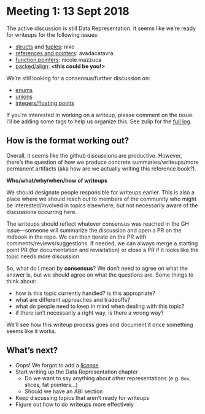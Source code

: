 # Meeting 1: 13 Sept 2018

The active discussion is still Data Representation. It seems like we’re ready for writeups for the following issues:

- [structs](https://github.com/rust-rfcs/unsafe-code-guidelines/issues/11) and [tuples](https://github.com/rust-rfcs/unsafe-code-guidelines/issues/12): niko
- [references and pointers](http://16https://github.com/rust-rfcs/unsafe-code-guidelines/issues/16): avadacatavra
- [function pointers](https://github.com/rust-rfcs/unsafe-code-guidelines/issues/14): nicole mazzuca
- [packed/align](https://github.com/rust-rfcs/unsafe-code-guidelines/issues/17): **<this could be you!>**

We’re still looking for a consensus/further discussion on:

- [enums](https://github.com/rust-rfcs/unsafe-code-guidelines/issues/10)
- [unions](https://github.com/rust-rfcs/unsafe-code-guidelines/issues/13)
- [integers/floating points](https://github.com/rust-rfcs/unsafe-code-guidelines/issues/9)

If you’re interested in working on a writeup, please comment on the issue. I’ll be adding some tags to help us organize this. See zulip for the [full log](https://rust-lang.zulipchat.com/#narrow/stream/136281-wg-unsafe-code-guidelines/topic/meeting.202018-09-13).

## How is the format working out?
Overall, it seems like the github discussions are productive. However, there’s the question of how we produce concrete summaries/writeups/more permanent artifacts (aka how are we actually writing this reference book?).

**Who/what/why/when/how of writeups**

We should designate people responsible for writeups earlier. This is also a place where we should reach out to members of the community who might be interested/involved in topics elsewhere, but not necessarily aware of the discussions occurring here.

The writeups should reflect whatever consensus was reached in the GH issue—someone will summarize the discussion and open a PR on the mdbook in the repo. We can then iterate on the PR with comments/reviews/suggestions. If needed, we can always merge a starting point PR (for documentation and revisitation) or close a PR if it looks like the topic needs more discussion.

So, what do I mean by **consensus**? We don’t need to agree on what the answer is, but we should agree on what the questions are. Some things to think about:

- how is this topic currently handled? is this appropriate?
- what are different approaches and tradeoffs?
- what do people need to keep in mind when dealing with this topic?
- if there isn’t necessarily a right way, is there a wrong way?

We’ll see how this writeup process goes and document it once something seems like it works.

## What’s next?

- Oops! We forgot to add a [license](https://github.com/rust-rfcs/unsafe-code-guidelines/issues/20).
- Start writing up the Data Representation chapter
  - Do we want to say anything about other representations (e.g. `Box`, slices, fat pointers…)
  - Should we have an ABI section
- Keep discussing topics that aren’t ready for writeups
- Figure out how to do writeups more effectively

